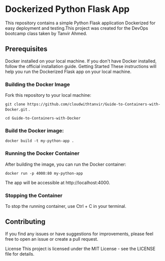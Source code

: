 # Dockerized Python Flask App
This repository contains a simple Python Flask application Dockerized for easy deployment and testing.This project was created for the DevOps bootcamp class taken by Tanvir Ahmed.

## Prerequisites
Docker installed on your local machine. If you don't have Docker installed, follow the official installation guide.
Getting Started
These instructions will help you run the Dockerized Flask app on your local machine.

### Building the Docker Image

Fork this repository to your local machine:

``` git clone https://github.com/cloudwithtanvir/Guide-to-Containers-with-Docker.git ``` .

``` cd Guide-to-Containers-with-Docker ```

### Build the Docker image:


``` docker build -t my-python-app . ```

### Running the Docker Container

After building the image, you can run the Docker container:

```docker run -p 4000:80 my-python-app ```

The app will be accessible at http://localhost:4000.

### Stopping the Container
To stop the running container, use Ctrl + C in your terminal.


## Contributing
If you find any issues or have suggestions for improvements, please feel free to open an issue or create a pull request.

License
This project is licensed under the MIT License - see the LICENSE file for details.
